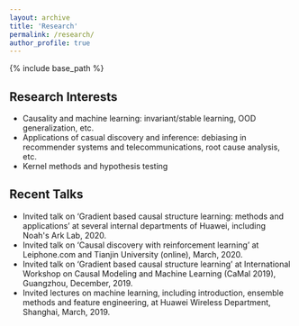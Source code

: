 ```yaml
---
layout: archive
title: 'Research'
permalink: /research/
author_profile: true
---
```


{% include base_path %}

Research Interests
---
* Causality and machine learning: invariant/stable learning, OOD generalization, etc.
* Applications of casual discovery and inference: debiasing in recommender systems and telecommunications, root cause analysis, etc.
* Kernel methods and hypothesis testing

Recent Talks
---
* Invited talk on ‘Gradient based causal structure learning: methods and applications’ at several internal departments of Huawei, including Noah's Ark Lab, 2020. 
* Invited talk on ‘Causal discovery with reinforcement learning’ at Leiphone.com and Tianjin University (online), March, 2020.
* Invited talk on ‘Gradient based causal structure learning’ at International Workshop on Causal Modeling and Machine Learning (CaMal 2019), Guangzhou, December, 2019.
* Invited lectures on machine learning, including introduction, ensemble methods and feature engineering, at Huawei Wireless Department, Shanghai, March, 2019.


